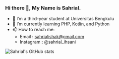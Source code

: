 ### Hi there 👋, My Name is Sahrial.
- 🔭 I’m a third-year student at Universitas Bengkulu
- 🌱 I’m currently learning PHP, Kotlin, and Python
- 📫 How to reach me: 
  -  Email : sahrialishak@gmail.com
  -  Instagram : @sahrial_ihsani

![Sahrial's GitHub stats](https://github-readme-stats.vercel.app/api?username=sahrialihsani&show_icons=true&theme=cobalt)
